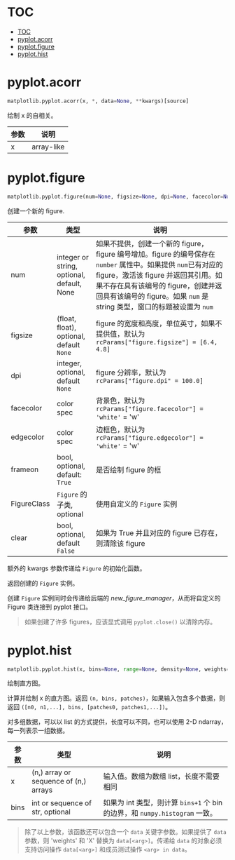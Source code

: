 # TOC
- [TOC](#toc)
- [pyplot.acorr](#pyplotacorr)
- [pyplot.figure](#pyplotfigure)
- [pyplot.hist](#pyplothist)

# pyplot.acorr
```py
matplotlib.pyplot.acorr(x, *, data=None, **kwargs)[source]
```
绘制 x 的自相关。

|参数|说明|
|---|---|
|x|array-like|

# pyplot.figure
```py
matplotlib.pyplot.figure(num=None, figsize=None, dpi=None, facecolor=None, edgecolor=None, frameon=True, FigureClass=<class 'matplotlib.figure.Figure'>, clear=False, **kwargs)[source]
```
创建一个新的 figure.

|参数|类型|说明|
|---|---|---|
|num|integer or string, optional, default, None|如果不提供，创建一个新的 figure，figure 编号增加。figure 的编号保存在 `number` 属性中。如果提供 `num`已有对应的 figure，激活该 figure 并返回其引用。如果不存在具有该编号的 figure，创建并返回具有该编号的 figure。如果 `num` 是 string 类型，窗口的标题被设置为 `num`|
|figsize|(float, float), optional, default `None`|figure 的宽度和高度，单位英寸，如果不提供值，默认为 `rcParams["figure.figsize"] = [6.4, 4.8]`|
|dpi|integer, optional, default `None`|figure 分辨率，默认为 `rcParams["figure.dpi" = 100.0]`|
|facecolor|color spec|背景色，默认为 `rcParams["figure.facecolor"] = 'white'` = 'w'|
|edgecolor|color spec|边框色，默认为 `rcParams["figure.edgecolor"] = 'white'` = 'w'|
|frameon|bool, optional, default: `True`|是否绘制 figure 的框|
|FigureClass|`Figure` 的子类, optional|使用自定义的 `Figure` 实例|
|clear|bool, optional, default `False`|如果为 True 并且对应的 figure 已存在，则清除该 figure|

额外的 kwargs 参数传递给 `Figure` 的初始化函数。

返回创建的 `Figure` 实例。

创建 `Figure` 实例同时会传递给后端的 *new_figure_manager*，从而将自定义的 Figure 类连接到 pyplot 接口。

> 如果创建了许多 figures，应该显式调用 `pyplot.close()` 以清除内存。


# pyplot.hist
```py
matplotlib.pyplot.hist(x, bins=None, range=None, density=None, weights=None, cumulative=False, bottom=None, histtype='bar', align='mid', orientation='vertical', rwidth=None, log=False, color=None, label=None, stacked=False, normed=None, *, data=None, **kwargs)
```
绘制直方图。

计算并绘制 x 的直方图。返回 `(n, bins, patches)`，如果输入包含多个数据，则返回 `([n0, n1,...], bins, [patches0, patches1,...])`。

对多组数据，可以以 list 的方式提供，长度可以不同，也可以使用 2-D ndarray，每一列表示一组数据。

|参数|类型|说明|
|---|---|---|
|x|(n,) array or sequence of (n,) arrays|输入值。数组为数组 list，长度不需要相同|
|bins|int or sequence of str, optional|如果为 int 类型，则计算 `bins+1` 个 bin的边界，和 `numpy.histogram` 一致。


> 除了以上参数，该函数还可以包含一个 `data` 关键字参数。如果提供了 `data` 参数，则 'weights' 和 'X' 替换为 `data[<arg>]`。传递给 `data` 的对象必须支持访问操作 `data[<arg>]` 和成员测试操作 `<arg> in data`。